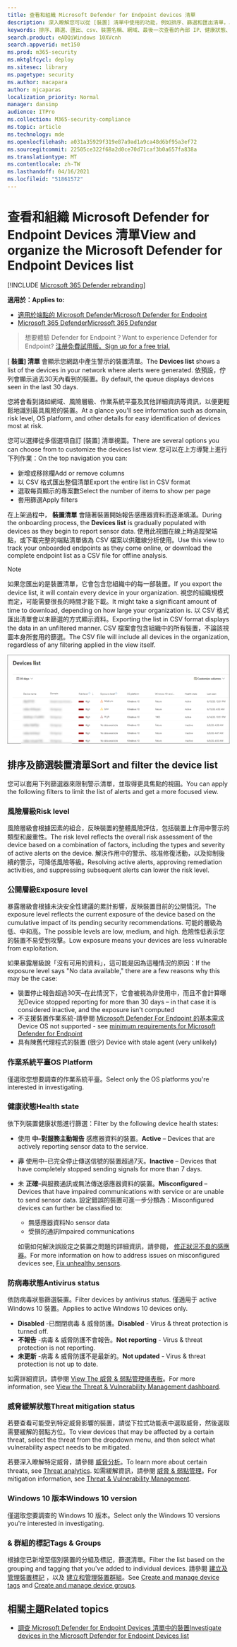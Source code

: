 ```yaml
---
title: 查看和組織 Microsoft Defender for Endpoint devices 清單
description: 深入瞭解您可以從 [裝置] 清單中使用的功能，例如排序、篩選和匯出清單，以加強調查。
keywords: 排序、篩選、匯出、csv、裝置名稱、網域、最後一次查看的內部 IP、健康狀態、作用中警示、作用中的惡意程式碼偵測、威脅類別、審閱警示、網路、連線、惡意程式碼、一般惡意程式碼、stealer、勒索軟體、攻擊、威脅、一般惡意程式碼、不需要的軟體
search.product: eADQiWindows 10XVcnh
search.appverid: met150
ms.prod: m365-security
ms.mktglfcycl: deploy
ms.sitesec: library
ms.pagetype: security
ms.author: macapara
author: mjcaparas
localization_priority: Normal
manager: dansimp
audience: ITPro
ms.collection: M365-security-compliance
ms.topic: article
ms.technology: mde
ms.openlocfilehash: a031a35929f319e87a9ad1a9ca48d6bf95a3ef72
ms.sourcegitcommit: 22505ce322f68a2d0ce70d71caf3b0a657fa838a
ms.translationtype: MT
ms.contentlocale: zh-TW
ms.lasthandoff: 04/16/2021
ms.locfileid: "51861572"
---
```

# <a name="view-and-organize-the-microsoft-defender-for-endpoint-devices-list"></a><span data-ttu-id="d35a9-104">查看和組織 Microsoft Defender for Endpoint Devices 清單</span><span class="sxs-lookup"><span data-stu-id="d35a9-104">View and organize the Microsoft Defender for Endpoint Devices list</span></span>

[!INCLUDE [Microsoft 365 Defender rebranding](../../includes/microsoft-defender.md)]


<span data-ttu-id="d35a9-105">**適用於：**</span><span class="sxs-lookup"><span data-stu-id="d35a9-105">**Applies to:**</span></span>
- [<span data-ttu-id="d35a9-106">適用於端點的 Microsoft Defender</span><span class="sxs-lookup"><span data-stu-id="d35a9-106">Microsoft Defender for Endpoint</span></span>](https://go.microsoft.com/fwlink/p/?linkid=2154037)
- [<span data-ttu-id="d35a9-107">Microsoft 365 Defender</span><span class="sxs-lookup"><span data-stu-id="d35a9-107">Microsoft 365 Defender</span></span>](https://go.microsoft.com/fwlink/?linkid=2118804)

> <span data-ttu-id="d35a9-108">想要體驗 Defender for Endpoint？</span><span class="sxs-lookup"><span data-stu-id="d35a9-108">Want to experience Defender for Endpoint?</span></span> [<span data-ttu-id="d35a9-109">注册免費試用版。</span><span class="sxs-lookup"><span data-stu-id="d35a9-109">Sign up for a free trial.</span></span>](https://www.microsoft.com/microsoft-365/windows/microsoft-defender-atp?ocid=docs-wdatp-machinesview-abovefoldlink)


<span data-ttu-id="d35a9-110">[ **裝置] 清單** 會顯示您網路中產生警示的裝置清單。</span><span class="sxs-lookup"><span data-stu-id="d35a9-110">The **Devices list** shows a list of the devices in your network where alerts were generated.</span></span> <span data-ttu-id="d35a9-111">依預設，佇列會顯示過去30天內看到的裝置。</span><span class="sxs-lookup"><span data-stu-id="d35a9-111">By default, the queue displays devices seen in the last 30 days.</span></span>  

<span data-ttu-id="d35a9-112">您將會看到諸如網域、風險層級、作業系統平臺及其他詳細資訊等資訊，以便更輕鬆地識別最具風險的裝置。</span><span class="sxs-lookup"><span data-stu-id="d35a9-112">At a glance you'll see information such as domain, risk level, OS platform, and other details for easy identification of devices most at risk.</span></span>

<span data-ttu-id="d35a9-113">您可以選擇從多個選項自訂 [裝置] 清單視圖。</span><span class="sxs-lookup"><span data-stu-id="d35a9-113">There are several options you can choose from to customize the devices list view.</span></span> <span data-ttu-id="d35a9-114">您可以在上方導覽上進行下列作業：</span><span class="sxs-lookup"><span data-stu-id="d35a9-114">On the top navigation you can:</span></span>

- <span data-ttu-id="d35a9-115">新增或移除欄</span><span class="sxs-lookup"><span data-stu-id="d35a9-115">Add or remove columns</span></span>
- <span data-ttu-id="d35a9-116">以 CSV 格式匯出整個清單</span><span class="sxs-lookup"><span data-stu-id="d35a9-116">Export the entire list in CSV format</span></span>
- <span data-ttu-id="d35a9-117">選取每頁顯示的專案數</span><span class="sxs-lookup"><span data-stu-id="d35a9-117">Select the number of items to show per page</span></span>
- <span data-ttu-id="d35a9-118">套用篩選</span><span class="sxs-lookup"><span data-stu-id="d35a9-118">Apply filters</span></span>

<span data-ttu-id="d35a9-119">在上架過程中， **裝置清單** 會隨著裝置開始報告感應器資料而逐漸填滿。</span><span class="sxs-lookup"><span data-stu-id="d35a9-119">During the onboarding process, the **Devices list** is gradually populated with devices as they begin to report sensor data.</span></span> <span data-ttu-id="d35a9-120">使用此視圖在線上時追蹤架端點，或下載完整的端點清單做為 CSV 檔案以供離線分析使用。</span><span class="sxs-lookup"><span data-stu-id="d35a9-120">Use this view to track your onboarded endpoints as they come online, or download the complete endpoint list as a CSV file for offline analysis.</span></span>

>[!NOTE]
> <span data-ttu-id="d35a9-121">如果您匯出的是裝置清單，它會包含您組織中的每一部裝置。</span><span class="sxs-lookup"><span data-stu-id="d35a9-121">If you export the device list, it will contain every device in your organization.</span></span> <span data-ttu-id="d35a9-122">視您的組織規模而定，可能需要很長的時間才能下載。</span><span class="sxs-lookup"><span data-stu-id="d35a9-122">It might take a significant amount of time to download, depending on how large your organization is.</span></span> <span data-ttu-id="d35a9-123">以 CSV 格式匯出清單會以未篩選的方式顯示資料。</span><span class="sxs-lookup"><span data-stu-id="d35a9-123">Exporting the list in CSV format displays the data in an unfiltered manner.</span></span> <span data-ttu-id="d35a9-124">CSV 檔案會包含組織中的所有裝置，不論該視圖本身所套用的篩選。</span><span class="sxs-lookup"><span data-stu-id="d35a9-124">The CSV file will include all devices in the organization, regardless of any filtering applied in the view itself.</span></span>

![具有裝置清單的裝置清單影像](images/device-list.png)

## <a name="sort-and-filter-the-device-list"></a><span data-ttu-id="d35a9-126">排序及篩選裝置清單</span><span class="sxs-lookup"><span data-stu-id="d35a9-126">Sort and filter the device list</span></span>

<span data-ttu-id="d35a9-127">您可以套用下列篩選器來限制警示清單，並取得更具焦點的視圖。</span><span class="sxs-lookup"><span data-stu-id="d35a9-127">You can apply the following filters to limit the list of alerts and get a more focused view.</span></span>

### <a name="risk-level"></a><span data-ttu-id="d35a9-128">風險層級</span><span class="sxs-lookup"><span data-stu-id="d35a9-128">Risk level</span></span>

<span data-ttu-id="d35a9-129">風險層級會根據因素的組合，反映裝置的整體風險評估，包括裝置上作用中警示的類型和嚴重性。</span><span class="sxs-lookup"><span data-stu-id="d35a9-129">The risk level reflects the overall risk assessment of the device based on a combination of factors, including the types and severity of active alerts on the device.</span></span> <span data-ttu-id="d35a9-130">解決作用中的警示、核准修復活動，以及抑制後續的警示，可降低風險等級。</span><span class="sxs-lookup"><span data-stu-id="d35a9-130">Resolving active alerts, approving remediation activities, and suppressing subsequent alerts can lower the risk level.</span></span>

### <a name="exposure-level"></a><span data-ttu-id="d35a9-131">公開層級</span><span class="sxs-lookup"><span data-stu-id="d35a9-131">Exposure level</span></span>

<span data-ttu-id="d35a9-132">暴露層級會根據未決安全性建議的累計影響，反映裝置目前的公開情況。</span><span class="sxs-lookup"><span data-stu-id="d35a9-132">The exposure level reflects the current exposure of the device based on the cumulative impact of its pending security recommendations.</span></span> <span data-ttu-id="d35a9-133">可能的層級為低、中和高。</span><span class="sxs-lookup"><span data-stu-id="d35a9-133">The possible levels are low, medium, and high.</span></span> <span data-ttu-id="d35a9-134">危險性低表示您的裝置不易受到攻擊。</span><span class="sxs-lookup"><span data-stu-id="d35a9-134">Low exposure means your devices are less vulnerable from exploitation.</span></span>

<span data-ttu-id="d35a9-135">如果暴露層級說「沒有可用的資料」，這可能是因為這種情況的原因：</span><span class="sxs-lookup"><span data-stu-id="d35a9-135">If the exposure level says "No data available," there are a few reasons why this may be the case:</span></span>

- <span data-ttu-id="d35a9-136">裝置停止報告超過30天–在此情況下，它會被視為非使用中，而且不會計算曝光</span><span class="sxs-lookup"><span data-stu-id="d35a9-136">Device stopped reporting for more than 30 days – in that case it is considered inactive, and the exposure isn't computed</span></span>
- <span data-ttu-id="d35a9-137">不支援裝置作業系統-請參閱 [Microsoft Defender For Endpoint 的基本需求](minimum-requirements.md)</span><span class="sxs-lookup"><span data-stu-id="d35a9-137">Device OS not supported - see [minimum requirements for Microsoft Defender for Endpoint](minimum-requirements.md)</span></span>
- <span data-ttu-id="d35a9-138">具有陳舊代理程式的裝置 (很少) </span><span class="sxs-lookup"><span data-stu-id="d35a9-138">Device with stale agent (very unlikely)</span></span>

### <a name="os-platform"></a><span data-ttu-id="d35a9-139">作業系統平臺</span><span class="sxs-lookup"><span data-stu-id="d35a9-139">OS Platform</span></span>

<span data-ttu-id="d35a9-140">僅選取您想要調查的作業系統平臺。</span><span class="sxs-lookup"><span data-stu-id="d35a9-140">Select only the OS platforms you're interested in investigating.</span></span>

### <a name="health-state"></a><span data-ttu-id="d35a9-141">健康狀態</span><span class="sxs-lookup"><span data-stu-id="d35a9-141">Health state</span></span>

<span data-ttu-id="d35a9-142">依下列裝置健康狀態進行篩選：</span><span class="sxs-lookup"><span data-stu-id="d35a9-142">Filter by the following device health states:</span></span>

- <span data-ttu-id="d35a9-143">使用 **中–對服務主動報告** 感應器資料的裝置。</span><span class="sxs-lookup"><span data-stu-id="d35a9-143">**Active** – Devices that are actively reporting sensor data to the service.</span></span>
- <span data-ttu-id="d35a9-144">**非** 使用中–已完全停止傳送信號的裝置超過7天。</span><span class="sxs-lookup"><span data-stu-id="d35a9-144">**Inactive** – Devices that have completely stopped sending signals for more than 7 days.</span></span>
- <span data-ttu-id="d35a9-145">未 **正確**–與服務通訊或無法傳送感應器資料的裝置。</span><span class="sxs-lookup"><span data-stu-id="d35a9-145">**Misconfigured** – Devices that have impaired communications with service or are unable to send sensor data.</span></span> <span data-ttu-id="d35a9-146">設定錯誤的裝置可進一步分類為：</span><span class="sxs-lookup"><span data-stu-id="d35a9-146">Misconfigured devices can further be classified to:</span></span>
  - <span data-ttu-id="d35a9-147">無感應器資料</span><span class="sxs-lookup"><span data-stu-id="d35a9-147">No sensor data</span></span>
  - <span data-ttu-id="d35a9-148">受損的通訊</span><span class="sxs-lookup"><span data-stu-id="d35a9-148">Impaired communications</span></span>

  <span data-ttu-id="d35a9-149">如需如何解決誤設定之裝置之問題的詳細資訊，請參閱， [修正狀況不良的感應器](fix-unhealthy-sensors.md)。</span><span class="sxs-lookup"><span data-stu-id="d35a9-149">For more information on how to address issues on misconfigured devices see, [Fix unhealthy sensors](fix-unhealthy-sensors.md).</span></span>

### <a name="antivirus-status"></a><span data-ttu-id="d35a9-150">防病毒狀態</span><span class="sxs-lookup"><span data-stu-id="d35a9-150">Antivirus status</span></span>

<span data-ttu-id="d35a9-151">依防病毒狀態篩選裝置。</span><span class="sxs-lookup"><span data-stu-id="d35a9-151">Filter devices by antivirus status.</span></span> <span data-ttu-id="d35a9-152">僅適用于 active Windows 10 裝置。</span><span class="sxs-lookup"><span data-stu-id="d35a9-152">Applies to active Windows 10 devices only.</span></span>

- <span data-ttu-id="d35a9-153">**Disabled** -已關閉病毒 & 威脅防護。</span><span class="sxs-lookup"><span data-stu-id="d35a9-153">**Disabled** - Virus & threat protection is turned off.</span></span>
- <span data-ttu-id="d35a9-154">**不報告** -病毒 & 威脅防護不會報告。</span><span class="sxs-lookup"><span data-stu-id="d35a9-154">**Not reporting** - Virus & threat protection is not reporting.</span></span>
- <span data-ttu-id="d35a9-155">**未更新** -病毒 & 威脅防護不是最新的。</span><span class="sxs-lookup"><span data-stu-id="d35a9-155">**Not updated** - Virus & threat protection is not up to date.</span></span>

<span data-ttu-id="d35a9-156">如需詳細資訊，請參閱 [View The 威脅 & 弱點管理儀表板](tvm-dashboard-insights.md)。</span><span class="sxs-lookup"><span data-stu-id="d35a9-156">For more information, see [View the Threat & Vulnerability Management dashboard](tvm-dashboard-insights.md).</span></span>

### <a name="threat-mitigation-status"></a><span data-ttu-id="d35a9-157">威脅緩解狀態</span><span class="sxs-lookup"><span data-stu-id="d35a9-157">Threat mitigation status</span></span>

<span data-ttu-id="d35a9-158">若要查看可能受到特定威脅影響的裝置，請從下拉式功能表中選取威脅，然後選取需要緩解的弱點方位。</span><span class="sxs-lookup"><span data-stu-id="d35a9-158">To view devices that may be affected by a certain threat, select the threat from the dropdown menu, and then select what vulnerability aspect needs to be mitigated.</span></span>

<span data-ttu-id="d35a9-159">若要深入瞭解特定威脅，請參閱 [威脅分析](threat-analytics.md)。</span><span class="sxs-lookup"><span data-stu-id="d35a9-159">To learn more about certain threats, see [Threat analytics](threat-analytics.md).</span></span> <span data-ttu-id="d35a9-160">如需緩解資訊，請參閱 [威脅 & 弱點管理](next-gen-threat-and-vuln-mgt.md)。</span><span class="sxs-lookup"><span data-stu-id="d35a9-160">For mitigation information, see [Threat & Vulnerability Management](next-gen-threat-and-vuln-mgt.md).</span></span>

### <a name="windows-10-version"></a><span data-ttu-id="d35a9-161">Windows 10 版本</span><span class="sxs-lookup"><span data-stu-id="d35a9-161">Windows 10 version</span></span>

<span data-ttu-id="d35a9-162">僅選取您要調查的 Windows 10 版本。</span><span class="sxs-lookup"><span data-stu-id="d35a9-162">Select only the Windows 10 versions you're interested in investigating.</span></span>

### <a name="tags--groups"></a><span data-ttu-id="d35a9-163">& 群組的標記</span><span class="sxs-lookup"><span data-stu-id="d35a9-163">Tags & Groups</span></span>

<span data-ttu-id="d35a9-164">根據您已新增至個別裝置的分組及標記，篩選清單。</span><span class="sxs-lookup"><span data-stu-id="d35a9-164">Filter the list based on the grouping and tagging that you've added to individual devices.</span></span> <span data-ttu-id="d35a9-165">請參閱 [建立及管理裝置標記](machine-tags.md) ，以及 [建立和管理裝置群組](machine-groups.md)。</span><span class="sxs-lookup"><span data-stu-id="d35a9-165">See [Create and manage device tags](machine-tags.md) and [Create and manage device groups](machine-groups.md).</span></span>

## <a name="related-topics"></a><span data-ttu-id="d35a9-166">相關主題</span><span class="sxs-lookup"><span data-stu-id="d35a9-166">Related topics</span></span>

- [<span data-ttu-id="d35a9-167">調查 Microsoft Defender for Endpoint Devices 清單中的裝置</span><span class="sxs-lookup"><span data-stu-id="d35a9-167">Investigate devices in the Microsoft Defender for Endpoint Devices list</span></span>](investigate-machines.md)
